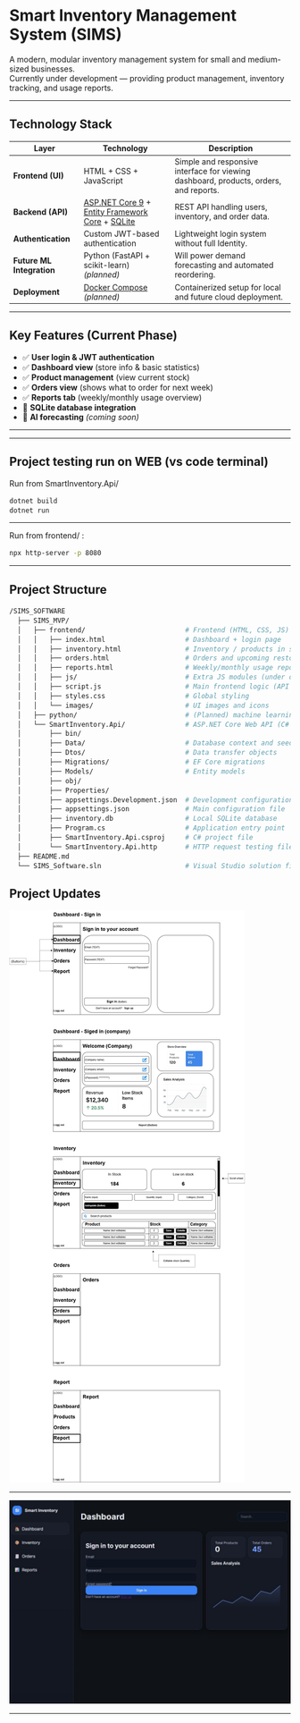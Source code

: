 # Smart Inventory Management System (SIMS)

A modern, modular inventory management system for small and medium-sized businesses.  
Currently under development — providing product management, inventory tracking, and usage reports.

---

## Technology Stack

| Layer | Technology | Description |
|-------|-------------|-------------|
| **Frontend (UI)** | HTML + CSS + JavaScript | Simple and responsive interface for viewing dashboard, products, orders, and reports. |
| **Backend (API)** | [ASP.NET Core 9](https://dotnet.microsoft.com/apps/aspnet) + [Entity Framework Core](https://learn.microsoft.com/en-us/ef/core/) + [SQLite](https://www.sqlite.org/) | REST API handling users, inventory, and order data. |
| **Authentication** | Custom JWT-based authentication | Lightweight login system without full Identity. |
| **Future ML Integration** | Python (FastAPI + scikit-learn) *(planned)* | Will power demand forecasting and automated reordering. |
| **Deployment** | [Docker Compose](https://docs.docker.com/compose/) *(planned)* | Containerized setup for local and future cloud deployment. |

---

## Key Features (Current Phase)

- ✅ **User login & JWT authentication**
- ✅ **Dashboard view** (store info & basic statistics)
- ✅ **Product management** (view current stock)
- ✅ **Orders view** (shows what to order for next week)
- ✅ **Reports tab** (weekly/monthly usage overview)
- 🔄 **SQLite database integration**
- 🚧 **AI forecasting** *(coming soon)*

---

---
## Project testing run on WEB (vs code terminal)
Run from SmartInventory.Api/

```bash
dotnet build
dotnet run
```
---

Run from frontend/ :

```bash
npx http-server -p 8080
```
---

## Project Structure

```bash
/SIMS_SOFTWARE
  ├── SIMS_MVP/
  │   ├── frontend/                         # Frontend (HTML, CSS, JS)
  │   │   ├── index.html                    # Dashboard + login page
  │   │   ├── inventory.html                # Inventory / products in stock
  │   │   ├── orders.html                   # Orders and upcoming restocks
  │   │   ├── reports.html                  # Weekly/monthly usage reports
  │   │   ├── js/                           # Extra JS modules (under development)
  │   │   ├── script.js                     # Main frontend logic (API requests)
  │   │   ├── styles.css                    # Global styling
  │   │   └── images/                       # UI images and icons
  │   ├── python/                           # (Planned) machine learning module
  │   └── SmartInventory.Api/               # ASP.NET Core Web API (C# backend)
  │       ├── bin/
  │       ├── Data/                         # Database context and seed data
  │       ├── Dtos/                         # Data transfer objects
  │       ├── Migrations/                   # EF Core migrations
  │       ├── Models/                       # Entity models
  │       ├── obj/
  │       ├── Properties/
  │       ├── appsettings.Development.json  # Development configuration (SQLite)
  │       ├── appsettings.json              # Main configuration file
  │       ├── inventory.db                  # Local SQLite database
  │       ├── Program.cs                    # Application entry point
  │       ├── SmartInventory.Api.csproj     # C# project file
  │       └── SmartInventory.Api.http       # HTTP request testing file
  ├── README.md
  └── SIMS_Software.sln                     # Visual Studio solution file
```

## Project Updates

![Layout](/SIMS_MVP/images/Layout%20mock.jpg)

---

![First look](/SIMS_MVP/images/updates%201.jpg)

---
